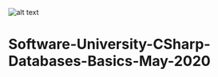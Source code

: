 ![alt text](https://softuni.bg/Content/images/open-graph/university-default-og.png)


# Software-University-CSharp-Databases-Basics-May-2020
